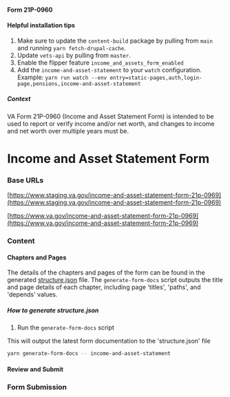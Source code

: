 #### Form 21P-0960

#### Helpful installation tips

1. Make sure to update the `content-build` package by pulling from `main` and running `yarn fetch-drupal-cache`.
2. Update `vets-api` by pulling from `master`.
3. Enable the flipper feature `income_and_assets_form_enabled`
4. Add the `income-and-asset-statement` to your `watch` configuration. Example: `yarn run watch --env entry=static-pages,auth,login-page,pensions,income-and-asset-statement`

##### Context

VA Form 21P-0960 (Income and Asset Statement Form) is intended to be used to report or verify income and/or net worth, and changes to income and net worth over multiple years must be.

# Income and Asset Statement Form

### Base URLs

[https://www.staging.va.gov/income-and-asset-statement-form-21p-0969](https://www.staging.va.gov/income-and-asset-statement-form-21p-0969)

[https://www.va.gov/income-and-asset-statement-form-21p-0969](https://www.va.gov/income-and-asset-statement-form-21p-0969)

### Content

#### Chapters and Pages

The details of the chapters and pages of the form can be found in the generated [structure.json](../structure.json) file. The `generate-form-docs` script outputs the title and page details of each chapter, including page 'titles', 'paths', and 'depends' values.

##### How to generate structure.json

1. Run the `generate-form-docs` script

This will output the latest form documentation to the 'structure.json' file

```sh
yarn generate-form-docs -- income-and-asset-statement
```

#### Review and Submit

### Form Submission
